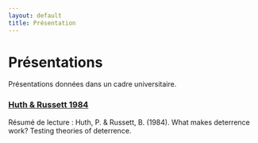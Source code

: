 ```yaml
---
layout: default
title: Présentation
---
```


# Présentations

Présentations données dans un cadre universitaire.

### [Huth & Russett 1984](../assets/presentations/huth_detterence_web.html)

Résumé de lecture : Huth, P. & Russett, B. (1984). What makes deterrence work? Testing theories of deterrence.

